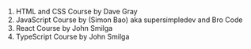1. HTML and CSS Course by Dave Gray 
2. JavaScript Course by (Simon Bao) aka supersimpledev and Bro Code 
3. React Course by John Smilga 
4. TypeScript Course by John Smilga 
